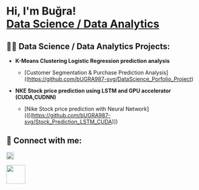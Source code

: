 <h1>Hi, I'm Buğra! <br/><a href="([https://github.com/bUGRA987-svg])"></a> <a href="https://www.linkedin.com/in/bugra-avsar/"> Data Science / Data Analytics</a>

<h2>👨‍💻 Data Science / Data Analytics Projects:</h2>

- <b>K-Means Clustering Logistic Regression prediction analysis</b>
  - [Customer Segmentation & Purchase Prediction Analysis]((https://github.com/bUGRA987-svg/DataScience_Porfolio_Project)

- <b>NKE Stock price prediction using LSTM and GPU accelerator (CUDA,CUDNN)</b>
  - [Nike Stock price prediction with Neural Network](([(https://github.com/bUGRA987-svg/Stock_Prediction_LSTM_CUDA)])

<h2> 🤳 Connect with me:</h2>

 [<img src="https://cdn.jsdelivr.net/npm/simple-icons@v3/icons/linkedin.svg" width="20px">](https://www.linkedin.com/in/bugra-avsar/) 
  
[<img src="https://www.kaggle.com/static/images/site-logo.svg" width="50px">](https://www.kaggle.com/bugraavar)



[Kaggle]: (https://www.kaggle.com/bugraavar)
[linkedin]: (https://www.linkedin.com/in/bugra-avsar/)

<!--
**joshmadakor1/joshmadakor1** is a ✨ _special_ ✨ repository because its `README.md` (this file) appears on your GitHub profile.

Here are some ideas to get you started:

- 🔭 I’m currently working on ...
- 🌱 I’m currently learning ...
- 👯 I’m looking to collaborate on ...
- 🤔 I’m looking for help with ...
- 💬 Ask me about ...
- 📫 How to reach me: ...
- 😄 Pronouns: ...
- ⚡ Fun fact: ...
-->
